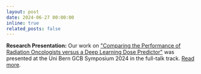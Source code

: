 ```yaml
---
layout: post
date: 2024-06-27 00:00:00
inline: true
related_posts: false
---
```


**Research Presentation:** Our work on ["Comparing the Performance of Radiation Oncologists versus a Deep Learning Dose Predictor"](https://event.fourwaves.com/gcb2024/pages) was presented at the Uni Bern GCB Symposium 2024 in the full-talk track. <a href="{% link _projects/2024-midl-radonc-vs-dldp.md %}">Read more</a>.